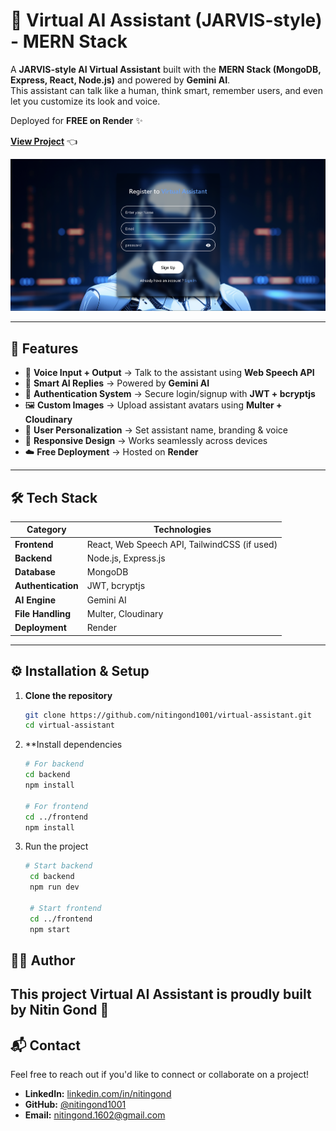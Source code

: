 # 🤖 Virtual AI Assistant (JARVIS-style) - MERN Stack

A **JARVIS-style AI Virtual Assistant** built with the **MERN Stack (MongoDB, Express, React, Node.js)** and powered by **Gemini AI**.  
This assistant can talk like a human, think smart, remember users, and even let you customize its look and voice.  

Deployed for **FREE on Render** ✨

**[View Project](https://virtualassistant-i2k1.onrender.com)** 👈  

![Virtual Assistant Screenshot](image.png)

---

## 🚀 Features

- 🎤 **Voice Input + Output** → Talk to the assistant using **Web Speech API**
- 🧠 **Smart AI Replies** → Powered by **Gemini AI**
- 🔐 **Authentication System** → Secure login/signup with **JWT + bcryptjs**
- 🖼️ **Custom Images** → Upload assistant avatars using **Multer + Cloudinary**
- 🪪 **User Personalization** → Set assistant name, branding & voice
- 📱 **Responsive Design** → Works seamlessly across devices
- ☁️ **Free Deployment** → Hosted on **Render**

---

## 🛠️ Tech Stack

| Category        | Technologies |
|-----------------|--------------|
| **Frontend**    | React, Web Speech API, TailwindCSS (if used) |
| **Backend**     | Node.js, Express.js |
| **Database**    | MongoDB |
| **Authentication** | JWT, bcryptjs |
| **AI Engine**   | Gemini AI |
| **File Handling** | Multer, Cloudinary |
| **Deployment**  | Render |
 

---

## ⚙️ Installation & Setup

1. **Clone the repository**
   ```bash
   git clone https://github.com/nitingond1001/virtual-assistant.git
   cd virtual-assistant
   
2. **Install dependencies
    ```bash
    # For backend
    cd backend
    npm install
    
    # For frontend
    cd ../frontend
    npm install

3. Run the project
   ```bash
   # Start backend
    cd backend
    npm run dev
    
    # Start frontend
    cd ../frontend
    npm start

## 👨‍💻 Author

This project **Virtual AI Assistant** is proudly built by **Nitin Gond** 🚀  
---

## 📬 Contact

Feel free to reach out if you'd like to connect or collaborate on a project!

-   **LinkedIn:** [linkedin.com/in/nitingond](https://linkedin.com/in/nitingond)
-   **GitHub:** [@nitingond1001](https://github.com/nitingond1001)
-   **Email:** nitingond.1602@gmail.com
